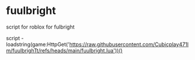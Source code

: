 # fuulbright

script for roblox for fulbright

script -
loadstring(game:HttpGet('https://raw.githubusercontent.com/Cubicplay471lm/fuulbrighTt/refs/heads/main/fuulbright.lua'))()